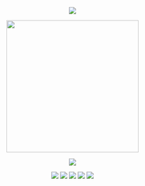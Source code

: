 <p align="center">
  <img src="https://i.postimg.cc/Vksh3sVV/Untitled33-20241209224530.png" />
</p>
<p align="center">
  <img src="https://i.postimg.cc/nzsbNVCJ/Untitled32-20241209223528.png" width="300" height="300" />
</p>


<p align="center">
  <img src="https://i.postimg.cc/VNCWh3mh/Untitled33-20241209224621.png" />
</p>

<p align="center">
  <img src= https://i.postimg.cc/MTCzg3h9/O1h3k-S2gse-Zi.gif /> <img src="https://i.postimg.cc/Y2v4VJmz/Ov-Iz-E0-J6t-Tdy.gif" /> <img src= "https://i.postimg.cc/9F3fkz2c/SGFZo7iwd-A4-X.gif" /> <img src= https://i.postimg.cc/65dQxw6n/k-HL9qp-Hkg83n.gif > <img src=https://i.postimg.cc/52KdZkz8/Yu-Qsyo-IQc-Df-V.png />
</p>
